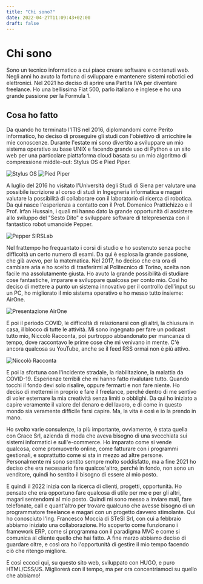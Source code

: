 ```yaml
---
title: "Chi sono?"
date: 2022-04-27T11:09:43+02:00
draft: false
---
```


Chi sono
========

Sono un tecnico informatico a cui piace creare software e contenuti web.
Negli anni ho avuto la fortuna di sviluppare e mantenere sistemi robotici ed elettronici.
Nel 2021 ho deciso di aprire una Partita IVA per diventare freelance.
Ho una bellissima Fiat 500, parlo italiano e inglese e ho una grande passione per la Formula 1.


Cosa ho fatto
-------------

Da quando ho terminato l'ITIS nel 2016, diplomandomi come Perito informatico, ho deciso di proseguire gli studi con l'obiettivo di arricchire le mie conoscenze.
Durante l'estate mi sono divertito a sviluppare un mio sistema operativo su base UNIX e facendo grande uso di Python e un sito web per una particolare piattaforma cloud basata su un mio algoritmo di compressione middle-out: Stylus OS e Pied Piper.

![Stylus OS](/files/stylus_os.jpeg "Il mio sistema operativo Stylus OS")
![Pied Piper](/files/pied_piper.jpeg "Il cloud Pied Piper")

A luglio del 2016 ho visitato l'Università degli Studi di Siena per valutare una possibile iscrizione al corso di studi in Ingegneria informatica e magari valutare la possibilità di collaborare con il laboratorio di ricerca di robotica.
Da qui nasce l'esperienza a contatto con il Prof. Domenico Prattichizzo e il Prof. Irfan Hussain, i quali mi hanno dato la grande opportunità di assistere allo sviluppo del "Sesto Dito" e sviluppare software di telepresenza con il fantastico robot umanoide Pepper.

![Pepper SIRSLab](/files/pepper_sirslab.jpeg "Io, Pepper e il Prof. Domenico Prattichizzo")

Nel frattempo ho frequantato i corsi di studio e ho sostenuto senza poche difficoltà un certo numero di esami. Da qui è esplosa la grande passione, che già avevo, per la matematica.
Nel 2017, ho deciso che era ora di cambiare aria e ho scelto di trasferirmi al Politecnico di Torino, scelta non facile ma assolutamente giusta.
Ho avuto la grande possibilità di studiare cose fantastiche, imparare e sviluppare qualcosa per conto mio.
Così ho deciso di mettere a punto un sistema innovativo per il controllo dell'input su un PC, ho migliorato il mio sistema operativo e ho messo tutto insieme: AirOne.

![Presentazione AirOne](/files/airone.png "Presentazione di AirOne, aprile 2019")

E poi il periodo COVID, le difficoltà di relazionarsi con gli altri, la chiusura in casa, il blocco di tutte le attività.
Mi sono ingegnato per fare un podcast tutto mio, Niccolò Racconta, poi purtroppo abbandonato per mancanza di tempo, dove raccontavo le prime cose che mi venivano in mente. C'è ancora qualcosa su YouTube, anche se il feed RSS ormai non è più attivo.

![Niccolò Racconta](/files/niccolo_racconta.jpg "Il mio Podcast Niccolò Racconta")

E poi la sfortuna con l'incidente stradale, la riabilitazione, la malattia da COVID-19. Esperienze terribili che mi hanno fatto rivalutare tutto. Quando tocchi il fondo devi solo risalire, oppure fermarti e non fare niente.
Ho deciso di mettermi in proprio e fare il freelance, perché dentro di me sentivo di voler esternare la mia creatività senza limiti o obblighi.
Da qui ho iniziato a capire veramente il valore del denaro e del lavoro, e di come in questo mondo sia veramente difficile farsi capire. Ma, la vita è così e io la prendo in mano.

Ho svolto varie consulenze, la più importante, ovviamente, è stata quella con Grace Srl, azienda di moda che aveva bisogno di una svecchiata sui sistemi informatici e sull'e-commerce.
Ho imparato come si vende qualcosa, come promuoverlo online, come fatturare con i programmi gestionali, e soprattutto come si sta in mezzo ad altre persone.
Personalmente mi sono sentito sempre molto soddisfatto, ma a fine 2021 ho deciso che era necessario fare qualcos'altro, perché in fondo, non sono un venditore, quindi ho sentito il bisogno di essere al mio posto.

E quindi il 2022 inizia con la ricerca di clienti, progetti, opportunità. Ho pensato che era opportuno fare qualcosa di utile per me e per gli altri, magari sentendomi al mio posto.
Quindi mi sono messo a inviare mail, fare telefonate, call e quant'altro per trovare qualcuno che avesse bisogno di un programmatore freelance e magari con un progetto davvero stimolante.
Qui ho conosciuto l'Ing. Francesco Moccia di STeSI Srl, con cui a febbraio abbiamo iniziato una collaborazione.
Ho scoperto come funzionano i framework ERP, come si programma con il paradigma MVC e come si comunica al cliente quello che hai fatto.
A fine marzo abbiamo deciso di guardare oltre, e così ora ho l'opportunità di gestire il mio tempo facendo ciò che ritengo migliore.

E così eccoci qui, su questo sito web, sviluppato con HUGO, e puro HTML/CSS/JS. Migliorerà con il tempo, ma per ora concentriamoci su quello che abbiamo!
